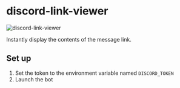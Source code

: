 # discord-link-viewer

![discord-link-viewer](https://i.imgur.com/1boVHDW.png)

Instantly display the contents of the message link.

## Set up

1. Set the token to the environment variable named `DISCORD_TOKEN`
1. Launch the bot
